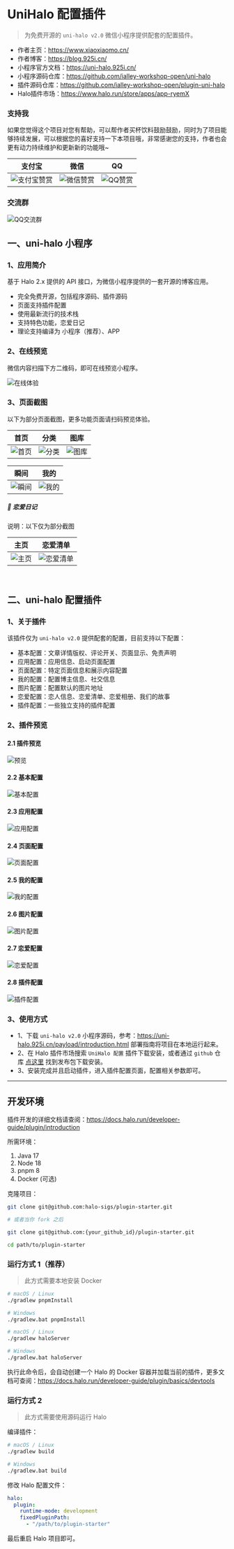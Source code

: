 # UniHalo 配置插件

> 为免费开源的 `uni-halo v2.0` 微信小程序提供配套的配置插件。

* 作者主页：https://www.xiaoxiaomo.cn/
* 作者博客：https://blog.925i.cn/ 
* 小程序官方文档：https://uni-halo.925i.cn/
* 小程序源码仓库：https://github.com/ialley-workshop-open/uni-halo
* 插件源码仓库：https://github.com/ialley-workshop-open/plugin-uni-halo
* Halo插件市场：https://www.halo.run/store/apps/app-ryemX


### 支持我

如果您觉得这个项目对您有帮助，可以帮作者买杯饮料鼓励鼓励，同时为了项目能够持续发展，可以根据您的喜好支持一下本项目哦，非常感谢您的支持，作者也会更有动力持续维护和更新新的功能哦~

|                支付宝												                 |                微信												                 |                QQ												                 |
|:----------------------------------------------:|:---------------------------------------------:|:---------------------------------------------:|
| ![支付宝赞赏](https://blog.925i.cn/upload/zf_zfb_skm.png) | ![微信赞赏](https://blog.925i.cn/upload/zf_wx_zsm.png)	 | ![QQ赞赏](https://blog.925i.cn/upload/zf_qq_skm.png)	 |


### 交流群

![QQ交流群](https://blog.925i.cn/upload/qun.png)


## 一、uni-halo 小程序

### 1、应用简介

基于 Halo 2.x 提供的 API 接口，为微信小程序提供的一套开源的博客应用。

- 完全免费开源，包括程序源码、插件源码
- 页面支持插件配置
- 使用最新流行的技术栈 
- 支持特色功能，恋爱日记
- 理论支持编译为 小程序（推荐）、APP

### 2、在线预览

微信内容扫描下方二维码，即可在线预览小程序。

![在线体验](https://blog.925i.cn/upload/xiaochengxu.gif)


### 3、页面截图

以下为部分页面截图，更多功能页面请扫码预览体验。

|首页|分类|图库|
|:--:|:--:|:--:|
|![首页](https://blog.925i.cn/upload/39789CF4434C9CD6A6289D7209AF6EEF.jpg)|![分类](https://blog.925i.cn/upload/19CB6B66F40200045B6F572A9C28C5E8.jpg)|![图库](https://blog.925i.cn/upload/464F22FDB216CE802653A5F03BE34351.jpg)|

|瞬间|我的|
|:--:|:--:|
|![瞬间](https://blog.925i.cn/upload/41EE8ADBFAE709A483A6E5F814C6A6E4.jpg)|![我的](https://blog.925i.cn/upload/9AEFE8DA4671A3C7F20F76FF3F9D15C9.jpg)|


##### 📱 恋爱日记

说明：以下仅为部分截图

|主页|恋爱清单|
|:--:|:--:|
|![主页](https://uni-halo.925i.cn/assets/love_001.6bf8b4e9.jpg)|![恋爱清单](https://uni-halo.925i.cn/assets/love_002.a08bd8d6.jpg)|
<br/>

## 二、uni-halo 配置插件

###  1、关于插件
该插件仅为 `uni-halo v2.0` 提供配套的配置，目前支持以下配置：

- 基本配置：文章详情版权、评论开关、页面显示、免责声明
- 应用配置：应用信息、启动页面配置
- 页面配置：特定页面信息和展示内容配置
- 我的配置：配置博主信息、社交信息
- 图片配置：配置默认的图片地址
- 恋爱配置：恋人信息、恋爱清单、恋爱相册、我们的故事
- 插件配置：一些独立支持的插件配置

### 2、插件预览

#### 2.1 插件预览

![预览](https://blog.925i.cn/upload/uni-halo-p-1.png)

#### 2.2 基本配置

![基本配置](https://blog.925i.cn/upload/uni-halo-p-2.png)

#### 2.3 应用配置

![应用配置](https://blog.925i.cn/upload/uni-halo-p-3.png)

#### 2.4 页面配置

![页面配置](https://blog.925i.cn/upload/uni-halo-p-4.png)

#### 2.5 我的配置

![我的配置](https://blog.925i.cn/upload/uni-halo-p-5.png)

#### 2.6 图片配置

![图片配置](https://blog.925i.cn/upload/uni-halo-p-6.png)

#### 2.7 恋爱配置

![恋爱配置](https://blog.925i.cn/upload/uni-halo-p-7.png)

#### 2.8 插件配置

![插件配置](https://blog.925i.cn/upload/uni-halo-p-8.png)

### 3、使用方式

- 1、下载 `uni-halo v2.0` 小程序源码，参考：https://uni-halo.925i.cn/payload/introduction.html 部署指南将项目在本地运行起来。
- 2、在 Halo 插件市场搜索 `UniHalo 配置` 插件下载安装，或者通过 `github` 仓库 [点这里](https://github.com/ialley-workshop-open/plugin-uni-halo/releases) 找到发布包下载安装。
- 3、安装完成并且启动插件，进入插件配置页面，配置相关参数即可。


---

## 开发环境

插件开发的详细文档请查阅：<https://docs.halo.run/developer-guide/plugin/introduction>

所需环境：

1. Java 17
2. Node 18
3. pnpm 8
4. Docker (可选)

克隆项目：

```bash
git clone git@github.com:halo-sigs/plugin-starter.git

# 或者当你 fork 之后

git clone git@github.com:{your_github_id}/plugin-starter.git
```

```bash
cd path/to/plugin-starter
```

### 运行方式 1（推荐）

> 此方式需要本地安装 Docker

```bash
# macOS / Linux
./gradlew pnpmInstall

# Windows
./gradlew.bat pnpmInstall
```

```bash
# macOS / Linux
./gradlew haloServer

# Windows
./gradlew.bat haloServer
```

执行此命令后，会自动创建一个 Halo 的 Docker 容器并加载当前的插件，更多文档可查阅：<https://docs.halo.run/developer-guide/plugin/basics/devtools>

### 运行方式 2

> 此方式需要使用源码运行 Halo

编译插件：

```bash
# macOS / Linux
./gradlew build

# Windows
./gradlew.bat build
```

修改 Halo 配置文件：

```yaml
halo:
  plugin:
    runtime-mode: development
    fixedPluginPath:
      - "/path/to/plugin-starter"
```

最后重启 Halo 项目即可。 